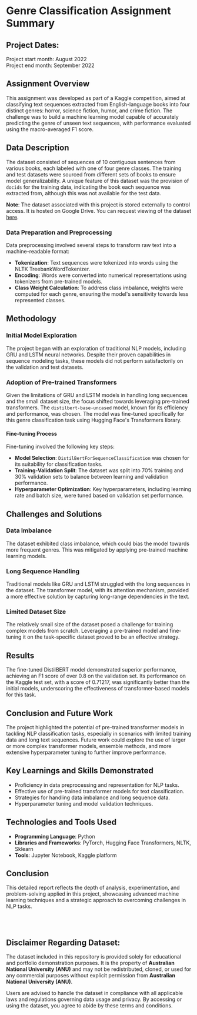 # Genre Classification Assignment Summary

## Project Dates:
Project start month: August 2022 \
Project end month: September 2022

## Assignment Overview

This assignment was developed as part of a Kaggle competition, aimed at classifying text sequences extracted from English-language books into four distinct genres: horror, science fiction, humor, and crime fiction. The challenge was to build a machine learning model capable of accurately predicting the genre of unseen text sequences, with performance evaluated using the macro-averaged F1 score.

## Data Description

The dataset consisted of sequences of 10 contiguous sentences from various books, each labeled with one of four genre classes. The training and test datasets were sourced from different sets of books to ensure model generalizability. A unique feature of this dataset was the provision of `docids` for the training data, indicating the book each sequence was extracted from, although this was not available for the test data.

**Note**: The dataset associated with this project is stored externally to control access. It is hosted on Google Drive. You can request viewing of the dataset [here](https://drive.google.com/drive/folders/1ycNtfizE7SyEkKF9Z4Y_D_kDnKTTNpP6?usp=drive_link).


### Data Preparation and Preprocessing

Data preprocessing involved several steps to transform raw text into a machine-readable format:
- **Tokenization**: Text sequences were tokenized into words using the NLTK TreebankWordTokenizer.
- **Encoding**: Words were converted into numerical representations using tokenizers from pre-trained models.
- **Class Weight Calculation**: To address class imbalance, weights were computed for each genre, ensuring the model's sensitivity towards less represented classes.

## Methodology

### Initial Model Exploration

The project began with an exploration of traditional NLP models, including GRU and LSTM neural networks. Despite their proven capabilities in sequence modeling tasks, these models did not perform satisfactorily on the validation and test datasets.

### Adoption of Pre-trained Transformers

Given the limitations of GRU and LSTM models in handling long sequences and the small dataset size, the focus shifted towards leveraging pre-trained transformers. The `distilbert-base-uncased` model, known for its efficiency and performance, was chosen. The model was fine-tuned specifically for this genre classification task using Hugging Face's Transformers library.

#### Fine-tuning Process

Fine-tuning involved the following key steps:
- **Model Selection**: `DistilBertForSequenceClassification` was chosen for its suitability for classification tasks.
- **Training-Validation Split**: The dataset was split into 70% training and 30% validation sets to balance between learning and validation performance.
- **Hyperparameter Optimization**: Key hyperparameters, including learning rate and batch size, were tuned based on validation set performance.

## Challenges and Solutions

### Data Imbalance

The dataset exhibited class imbalance, which could bias the model towards more frequent genres. This was mitigated by applying pre-trained machine learning models.

### Long Sequence Handling

Traditional models like GRU and LSTM struggled with the long sequences in the dataset. The transformer model, with its attention mechanism, provided a more effective solution by capturing long-range dependencies in the text.

### Limited Dataset Size

The relatively small size of the dataset posed a challenge for training complex models from scratch. Leveraging a pre-trained model and fine-tuning it on the task-specific dataset proved to be an effective strategy.

## Results

The fine-tuned DistilBERT model demonstrated superior performance, achieving an F1 score of over 0.8 on the validation set. Its performance on the Kaggle test set, with a score of 0.71217, was significantly better than the initial models, underscoring the effectiveness of transformer-based models for this task.

## Conclusion and Future Work

The project highlighted the potential of pre-trained transformer models in tackling NLP classification tasks, especially in scenarios with limited training data and long text sequences. Future work could explore the use of larger or more complex transformer models, ensemble methods, and more extensive hyperparameter tuning to further improve performance.

## Key Learnings and Skills Demonstrated

- Proficiency in data preprocessing and representation for NLP tasks.
- Effective use of pre-trained transformer models for text classification.
- Strategies for handling data imbalance and long sequence data.
- Hyperparameter tuning and model validation techniques.

## Technologies and Tools Used

- **Programming Language**: Python
- **Libraries and Frameworks**: PyTorch, Hugging Face Transformers, NLTK, Sklearn
- **Tools**: Jupyter Notebook, Kaggle platform


## Conclusion
This detailed report reflects the depth of analysis, experimentation, and problem-solving applied in this project, showcasing advanced machine learning techniques and a strategic approach to overcoming challenges in NLP tasks.

<br/><br/>

## **Disclaimer Regarding Dataset:**

The dataset included in this repository is provided solely for educational and portfolio demonstration purposes. It is the property of **Australian National University (ANU)** and may not be redistributed, cloned, or used for any commercial purposes without explicit permission from **Australian National University (ANU)**. 

Users are advised to handle the dataset in compliance with all applicable laws and regulations governing data usage and privacy. By accessing or using the dataset, you agree to abide by these terms and conditions.
